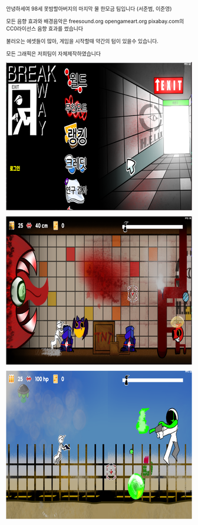 안녕하세여 98세 못밤할아버지의 마지막 물 한모금 팀입니다 (서준범, 이준영)

모든 음향 효과와 배경음악은
freesound.org opengameart.org pixabay.com의 CC0라이선스 음향 효과를 썼습니다

불러오는 에셋들이 많아, 게임을 시작할때 약간의 텀이 있을수 있습니다.

모든 그래픽은 저희팀이 자체제작하였습니다

<p align="center">
  <img width="752" height="402" src="./image.png">
</p>

<p align="center">
  <img width="752" height="402" src="./image2.png">
</p>

<p align="center">
  <img width="752" height="402" src="./image3.png">
</p>
